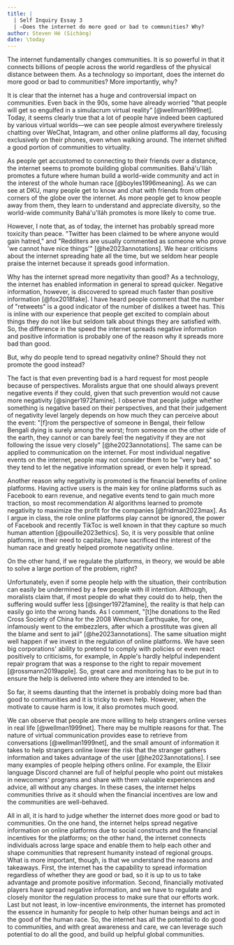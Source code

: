 ```yaml
---
title: |
  | Self Inquiry Essay 3
  | —Does the internet do more good or bad to communities? Why?
author: Steven Hé (Sīchàng)
date: \today
---
```


The internet fundamentally changes communities.
It is so powerful in that it connects billions of people across the world
regardless of the physical distance between them.
As a technology so important,
does the internet do more good or bad to communities?
More importantly, why?

It is clear that the internet has a huge and controversial impact on
communities.
Even back in the 90s, some have already worried
"that people will get so engulfed in a simulacrum virtual reality"
[@wellman1999net].
Today, it seems clearly true that a lot of people have indeed been captured by
various virtual worlds—we can see people almost everywhere tirelessly chatting
over WeChat, Intagram, and other online platforms all day,
focusing exclusively on their phones, even when walking around.
The internet shifted a good portion of communities to virtuality.

As people get accustomed to connecting to their friends over a distance,
the internet seems to promote building global communities.
Bahá'u'lláh promotes a future where human build a world-wide community and
act in the interest of the whole human race [@boyles1996meaning].
As we can see at DKU, many people get to know and chat with friends from other
corners of the globe over the internet.
As more people get to know people away from them,
they learn to understand and appreciate diversity,
so the world-wide community Bahá'u'lláh promotes is more likely to come true.

However, I note that, as of today,
the internet has probably spread more toxicity than peace.
"Twitter has been claimed to be where anyone would gain hatred,"
and "Redditers are usually commented as someone who prove 'we cannot have nice
things'" [@he2023annotations].
We hear criticisms about the internet spreading hate all the time,
but we seldom hear people praise the internet because it spreads good
information.

Why has the internet spread more negativity than good?
As a technology, the internet has enabled information in general to spread
quicker.
Negative information, however,
is discovered to spread much faster than positive information [@fox2018fake].
I have heard people comment that the number of "retweets" is a good indicator
of the number of dislikes a tweet has.
This is inline with our experience that people get excited to complain about
things they do not like but seldom talk about things they are satisfied with.
So, the difference in the speed the internet spreads negative information and
positive information is probably one of the reason why it spreads more bad than
good.

But, why do people tend to spread negativity online?
Should they not promote the good instead?

The fact is that even preventing bad is a hard request for most people because
of perspectives.
Moralists argue that one should always prevent negative events if they could,
given that such prevention would not cause more negativity [@singer1972famine].
I observe that people judge whether something is negative based on their
perspectives,
and that their judgement of negativity level largely depends on how much they
can perceive about the event:
"[f]rom the perspective of someone in Bengal,
their fellow Bengali dying is surely among the worst;
from someone on the other side of the earth,
they cannot or can barely feel the negativity if they are not following the
issue very closely" [@he2023annotations].
The same can be applied to communication on the internet.
For most individual negative events on the internet,
people may not consider them to be "very bad,"
so they tend to let the negative information spread, or even help it spread.

Another reason why negativity is promoted is the financial benefits of online
platforms.
Having active users is the main key for online platforms such as Facebook to
earn revenue, and negative events tend to gain much more traction,
so most recommendation AI algorithms learned to promote negativity to maximize
the profit for the companies [@fridman2023max].
As I argue in class, the role online platforms play cannot be ignored,
the power of Facebook and recently TikToc is well known in that they capture
so much human attention [@pouille2023ethics].
So, it is very possible that online platforms, in their need to capitalize,
have sacrificed the interest of the human race and
greatly helped promote negativity online.

On the other hand, if we regulate the platforms, in theory,
we would be able to solve a large portion of the problem, right?

Unfortunately, even if some people help with the situation,
their contribution can easily be undermined by a few people with ill intention.
Although, moralists claim that, if most people do what they could do to help,
then the suffering would suffer less [@singer1972famine],
the reality is that help can easily go into the wrong hands.
As I comment, "[t]he donations to the Red Cross Society of China for the 2008
Wenchuan Earthquake, for one, infamously went to the embezzlers,
after which a prostitute was given all the blame and sent to jail"
[@he2023annotations].
The same situation might well happen if we invest in the regulation of online
platforms.
We have seen big corporations' ability to pretend to comply with policies or
even react positively to criticisms, for example,
in Apple's hardly helpful independent repair program that was a response to
the right to repair movement [@rossmann2019apple].
So, great care and monitoring has to be put in to ensure the help is delivered
into where they are intended to be.

So far, it seems daunting that the internet is probably doing more bad than
good to communities and it is tricky to even help.
However, when the motivate to cause harm is low, it also promotes much good.

We can observe that people are more willing to help strangers online
verses in real life [@wellman1999net].
There may be multiple reasons for that.
The nature of virtual communication provides ease to retrieve from
conversations [@wellman1999net],
and the small amount of information it takes to help strangers online lower
the risk that the stranger gathers information and takes advantage of the user
[@he2023annotations].
I see many examples of people helping others online.
For example, the Elixir language Discord channel are full of helpful people
who point out mistakes in newcomers' programs and share with them valuable
experiences and advice, all without any charges.
In these cases, the internet helps communities thrive as it should
when the financial incentives are low and the communities are well-behaved.

All in all, it is hard to judge whether the internet does more good or bad to
communities.
On the one hand, the internet helps spread negative information on online
platforms due to social constructs and the financial incentives for the
platforms;
on the other hand, the internet connects individuals across large space and
enable them to help each other and shape communities that represent humanity
instead of regional groups.
What is more important, though, is that we understand the reasons and takeaways.
First, the internet has the capability to spread information regardless of
whether they are good or bad, so it is up to us to take advantage and promote
positive information.
Second, financially motivated players have spread negative information,
and we have to regulate and closely monitor the regulation process to make sure
that our efforts work.
Last but not least, in low-incentive environments,
the internet has promoted the essence in humanity for people to help other
human beings and act in the good of the human race.
So, the internet has all the potential to do good to communities,
and with great awareness and care,
we can leverage such potential to do all the good,
and build up helpful global communities.
